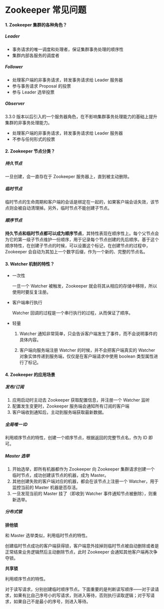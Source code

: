 # Zookeeper 常见问题

#### 1. Zookeeper 集群的各种角色？

##### Leader

- 事务请求的唯一调度和处理者，保证集群事务处理的顺序性
- 集群内部各服务的调度者

##### Follower

- 处理客户端的非事务请求，转发事务请求给 Leader 服务器
- 参与事务请求 Proposal 的投票
- 参与 Leader 选举投票

##### Observer

3.3.0 版本以后引入的一个服务器角色，在不影响集群事务处理能力的基础上提升集群的非事务处理能力。

- 处理客户端的非事务请求，转发事务请求给 Leader 服务器
- 不参与任何形式的投票

#### 2. Zookeeper 节点分类？

##### 持久节点

一旦创建，会一直存在于 Zookeeper 服务器上，直到被主动删除。

##### 临时节点

临时节点的生命周期和客户端的会话是绑定在一起的，如果客户端会话失效，该节点则会被自动清理掉。另外，临时节点不能创建子节点。

##### 顺序节点

**持久节点和临时节点都可以成为顺序节点**，其特性表现在顺序性上。每个父节点会为它的第一级子节点维护一份顺序，用于记录每个节点创建的先后顺序。基于这个顺序特性，在创建子节点的时候，可以设置这个标记，在创建节点的过程中，Zookeeper 会自动为其加上一个数字后缀，作为一个新的、完整的节点名。

#### 3. Watcher 机制的特性？

* 一次性

  一旦一个 Watcher 被触发，Zookeeper 就会将其从相应的存储中移除，所以使用时要反复注册。

* 客户端串行执行

  Watcher 回调的过程是一个串行执行的过程，从而保证了顺序。

* 轻量

  1. Watcher 通知非常简单，只会告诉客户端发生了事件，而不会说明事件的具体内容。

  2. 客户端向服务端注册 Watcher 的时候，并不会把客户端真实的 Watcher 对象实体传递到服务端，仅仅是在客户端请求中使用 boolean 类型属性进行了标记。

#### 4. Zookeeper 的应用场景 

##### 发布/订阅

1. 应用启动时主动去 Zookeeper 获取配置信息，并注册一个 Watcher 监听
2. 配置发生变更时，Zookeeper 服务端会通知所有订阅的客户端
3. 客户端收到通知后，主动到服务端获取最新数据。

##### 全局唯一 ID

利用顺序节点的特性，创建一个顺序节点，根据返回的完整节点名，作为 ID 即可。

##### Master 选举

1. 开始选举，即所有机器都作为 Zookeeper 向 Zookeeper 集群请求创建一个临时节点，成功创建该节点的机器，成为 Master。
2. 其他创建失败的客户端对应的机器，都会在该节点上注册一个 Watcher，用于监控当前的 Master 机器是否存活。
3. 一旦发现当前的 Master 挂了（即收到 Watcher 事件通知节点被删除），则重新选举。

##### 分布式锁

**排他锁**

和 Master 选举类似，利用临时节点的特性。

创建临时节点成功的客户端获得锁，客户端意外挂掉则临时节点被自动删除或者是正常结束业务逻辑然后主动删除节点，此时 Zookeeper 会通知其他客户端再次争夺锁。

**共享锁**

利用顺序节点的特性。

对于读写请求，分别创建临时顺序节点。下面重要的是判断读写顺序——对于读请求，如果有比自己序号小的写请求，则进入等待，否则执行读取逻辑；对于写请求，如果自己不是最小的序号，则进入等待。